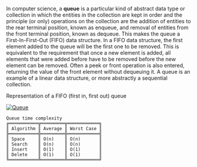In computer science, a **queue** is a particular kind of abstract data type or collection in which the entities in the collection are kept in order and the principle (or only) operations on the collection are the addition of entities to the rear terminal position, known as enqueue, and removal of entities from the front terminal position, known as dequeue. This makes the queue a First-In-First-Out (FIFO) data structure. In a FIFO data structure, the first element added to the queue will be the first one to be removed. This is equivalent to the requirement that once a new element is added, all elements that were added before have to be removed before the new element can be removed. Often a peek or front operation is also entered, returning the value of the front element without dequeuing it. A queue is an example of a linear data structure, or more abstractly a sequential collection.

Representation of a FIFO (first in, first out) queue

[![Queue](https://camo.githubusercontent.com/7fecf0b843d5f7b26e4514b4e9e047d6c84ee76b/68747470733a2f2f75706c6f61642e77696b696d656469612e6f72672f77696b6970656469612f636f6d6d6f6e732f352f35322f446174615f51756575652e737667)](https://camo.githubusercontent.com/7fecf0b843d5f7b26e4514b4e9e047d6c84ee76b/68747470733a2f2f75706c6f61642e77696b696d656469612e6f72672f77696b6970656469612f636f6d6d6f6e732f352f35322f446174615f51756575652e737667)

```
Queue time complexity
╔═══════════╦═════════╦════════════╗
║ Algorithm ║ Average ║ Worst Case ║
╠═══════════╬═════════╬════════════╣
║ Space     ║ O(n)    ║ O(n)       ║
║ Search    ║ O(n)    ║ O(n)       ║
║ Insert    ║ O(1)    ║ O(1)       ║
║ Delete    ║ O(1)    ║ O(1)       ║
╚═══════════╩═════════╩════════════╝
```

